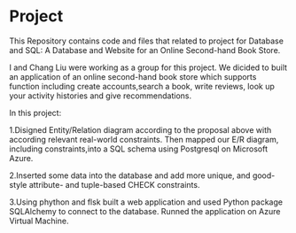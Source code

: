 # Project
This Repository contains code and files that related to project for Database and SQL: A Database and Website for an Online Second-hand Book Store.

I and Chang Liu were working as a group for this project. We dicided to built an application of an online second-hand book store which supports function including create accounts,search a book, write reviews, look up your activity histories and give recommendations.


In this project:

1.Disigned Entity/Relation diagram according to the proposal above with according relevant real-world constraints. Then mapped our E/R diagram, including constraints,into a SQL schema using Postgresql on Microsoft Azure.

2.Inserted some data into the database and add more unique, and good-style attribute- and tuple-based CHECK constraints.

3.Using phython and flsk built a web application and used Python package SQLAlchemy to connect to the database. Runned the application on Azure Virtual Machine.
